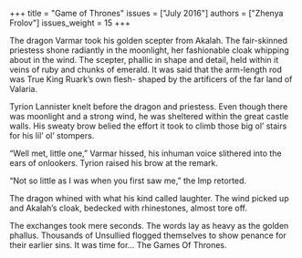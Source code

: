 +++
title = "Game of Thrones"
issues = ["July 2016"]
authors = ["Zhenya Frolov"]
issues_weight = 15
+++

The dragon Varmar took his golden scepter from Akalah. The fair-skinned priestess shone radiantly in the moonlight, her fashionable cloak whipping about in the wind. The scepter, phallic in shape and detail, held within it veins of ruby and chunks of emerald. It was said that the arm-length rod was True King Ruark’s own flesh- shaped by the artificers of the far land of Valaria.

Tyrion Lannister knelt before the dragon and priestess. Even though there was moonlight and a strong wind, he was sheltered within the great castle walls. His sweaty brow belied the effort it took to climb those big ol’ stairs for his lil’ ol’ stompers.

“Well met, little one,” Varmar hissed, his inhuman voice slithered into the ears of onlookers. Tyrion raised his brow at the remark.

“Not so little as I was when you first saw me,” the Imp retorted.

The dragon whined with what his kind called laughter. The wind picked up and Akalah’s cloak, bedecked with rhinestones, almost tore off.

The exchanges took mere seconds. The words lay as heavy as the golden phallus. Thousands of Unsullied flogged themselves to show penance for their earlier sins. It was time for… The Games Of Thrones.

